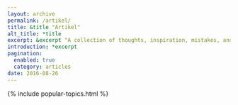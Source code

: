 ```yaml
---
layout: archive
permalink: /artikel/
title: &title "Artikel"
alt_title: *title
excerpt: &excerpt "A collection of thoughts, inspiration, mistakes, and other long-form minutia I've written. For smaller, more regular tidbits --- peruse the [notes section](/notes/)."
introduction: *excerpt
pagination: 
  enabled: true
  category: articles
date: 2016-08-26
---
```


{% include popular-topics.html %}
